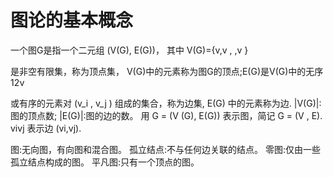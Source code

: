 # 图论的基本概念

一个图G是指一个二元组 (V(G), E(G))， 其中
V(G)={v,v , ,v }

是非空有限集，称为顶点集， V(G)中的元素称为图G的顶点;E(G)是V(G)中的无序
12ν

或有序的元素对 (v_i , v_j ) 组成的集合，称为边集, E(G)
中的元素称为边.
|V(G)|:图的顶点数; |E(G)|:图的边的数。
用 G = (V (G), E(G)) 表示图，简记 G = (V , E). vivj 表示边 (vi,vj).

图:无向图，有向图和混合图。
孤立结点:不与任何边关联的结点。 
零图:仅由一些孤立结点构成的图。
平凡图:只有一个顶点的图。